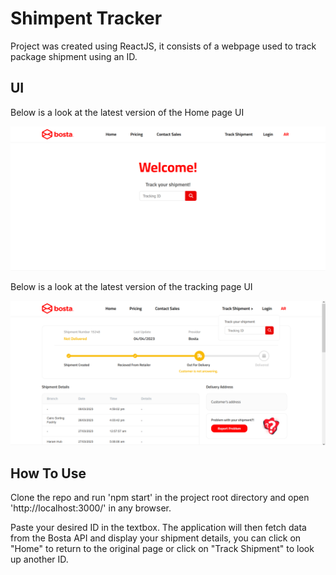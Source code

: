 # Shimpent Tracker

Project was created using ReactJS, it consists of a webpage used to track package shipment using an ID.

## UI

Below is a look at the latest version of the Home page UI

![UI](https://github.com/Farah-S/shipment_tracking/blob/master/src/assets/images/home.png)

Below is a look at the latest version of the tracking page UI

![UI](https://github.com/Farah-S/shipment_tracking/blob/master/src/assets/images/latest.png)

## How To Use

Clone the repo and run 'npm start' in the project root directory and open 'http://localhost:3000/' in any browser. 

Paste your desired ID in the textbox. The application will then fetch data from the Bosta API and display your shipment details, you can click on "Home" to return to the original page or click on "Track Shipment" to  look up another ID.